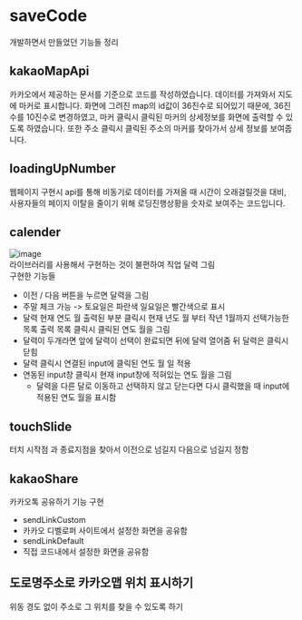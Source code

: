 # saveCode
개발하면서 만들었던 기능들 정리

## kakaoMapApi
카카오에서 제공하는 문서를 기준으로 코드를 작성하였습니다.
데이터를 가져와서 지도에 마커로 표시합니다. 
화면에 그려진 map의 id값이 36진수로 되어있기 때문에,
36진수를 10진수로 변경하였고, 마커 클릭시 클릭된 마커의 상세정보를 화면에 출력할 수 있도록 하였습니다.
또한 주소 클릭시 클릭된 주소의 마커를 찾아가서 상세 정보를 보여줍니다.

## loadingUpNumber
웹페이지 구현시 api를 통해 비동기로 데이터를 가져올 때 시간이 오래걸릴것을 대비, 사용자들의 페이지 이탈을 줄이기 위해
로딩진행상황을 숫자로 보여주는 코드입니다. 

## calender
![image](https://user-images.githubusercontent.com/79562182/215960717-5f7f03da-ed82-4189-a893-f3d9ed2f15c8.png) <br>
라이브러리를 사용해서 구현하는 것이 불편하여 직업 달력 그림  <br>
구현한 기능들
  - 이전 / 다음 버튼을 누르면 달력을 그림
  - 주말 체크 가능 -> 토요일은 파란색 일요일은 빨간색으로 표시
  - 달력 현재 연도 월 출력된 부분 클릭시 현재 년도 월 부터 작년 1월까지 선택가능한 목록 출력 
    목록 클릭시 클릭된 연도 월을 그림 
  - 달력이 두개라면 앞에 달력이 선택이 완료되면 뒤에 달력 열어줌 뒤 달력은 클릭시 닫힘 
  - 달력 클릭시 연결된 input에 클릭된 연도 월 일 적용
  - 연동된 input창 클릭시 현재 input창에 적혀있는 연도 월을 그림 
    - 달력을 다른 달로 이동하고 선택하지 않고 닫는다면 다시 클릭했을 때 input에 적용된 연도 월을 표시함 

## touchSlide
터치 시작점 과 종료지점을 찾아서 이전으로 넘길지 다음으로 넘길지 정함

## kakaoShare
카카오톡 공유하기 기능 구현 
 - sendLinkCustom
  - 카카오 디벨로퍼 사이트에서 설정한 화면을 공유함
 - sendLinkDefault
  - 직접 코드내에서 설정한 화면을 공유함
  
  ## 도로명주소로 카카오맵 위치 표시하기
  위동 경도 없이 주소로 그 위치를 찾을 수 있도록 하기
